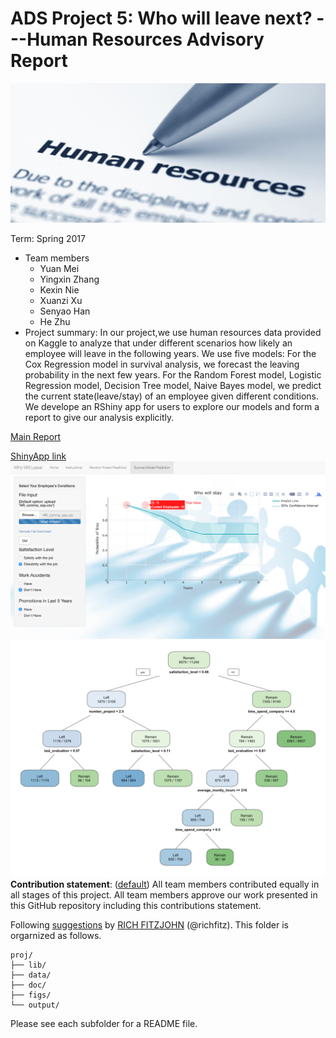 # ADS Project 5: Who will leave next? ---Human Resources Advisory Report
![screenshot](figs/preface.jpg)

Term: Spring 2017

+ Team members
	+ Yuan Mei 
	+ Yingxin Zhang
	+ Kexin Nie
	+ Xuanzi Xu
	+ Senyao Han
	+ He Zhu
+ Project summary: In our project,we use human resources data provided on Kaggle to analyze that under different scenarios how likely an employee will leave in the following years. We use five models: For the Cox Regression model in survival analysis, we forecast the leaving probability in the next few years. For the Random Forest model, Logistic Regression model, Decision Tree model, Naive Bayes model, we predict the current state(leave/stay) of an employee given different conditions. We develope an RShiny app for users to explore our models and form a report to give our analysis explicitly.

[Main Report](https://github.com/TZstatsADS/Spr2017-proj5-grp4/blob/master/doc/main.pdf)

[ShinyApp link](https://ads-yz3032.shinyapps.io/who_will_leave/)
![screenshot](figs/preface2.jpg)
![screenshot](figs/perface3.jpg)	
**Contribution statement**: ([default](doc/a_note_on_contributions.md)) All team members contributed equally in all stages of this project. All team members approve our work presented in this GitHub repository including this contributions statement. 
	

Following [suggestions](http://nicercode.github.io/blog/2013-04-05-projects/) by [RICH FITZJOHN](http://nicercode.github.io/about/#Team) (@richfitz). This folder is orgarnized as follows.

```
proj/
├── lib/
├── data/
├── doc/
├── figs/
└── output/
```

Please see each subfolder for a README file.
